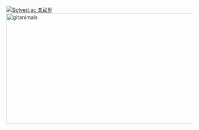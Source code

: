 [![Solved.ac
프로필](http://mazassumnida.wtf/api/v2/generate_badge?boj=noangry)](https://solved.ac/noangry)
<a href="https://www.gitanimals.org/">
      <img
        src="https://render.gitanimals.org/guilds/684965204138480419/draw"
        width="600"
        height="300"
        alt="gitanimals"
      />
    </a>


<!--
**No-Angry/No-Angry** is a ✨ _special_ ✨ repository because its `README.md` (this file) appears on your GitHub profile.

Here are some ideas to get you started:

- 🔭 I’m currently working on ...
- 🌱 I’m currently learning ...
- 👯 I’m looking to collaborate on ...
- 🤔 I’m looking for help with ...
- 💬 Ask me about ...
- 📫 How to reach me: ...
- 😄 Pronouns: ...
- ⚡ Fun fact: ...
-->
